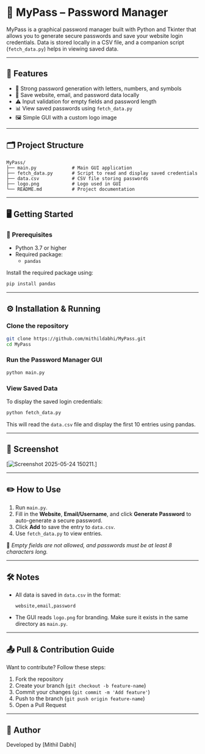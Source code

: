 
# 🔐 MyPass – Password Manager

MyPass is a graphical password manager built with Python and Tkinter that allows you to generate secure passwords and save your website login credentials. Data is stored locally in a CSV file, and a companion script (`fetch_data.py`) helps in viewing saved data.

---

## 📌 Features

- 🔐 Strong password generation with letters, numbers, and symbols
- 💾 Save website, email, and password data locally
- ⚠️ Input validation for empty fields and password length
- 📊 View saved passwords using `fetch_data.py`
- 🖼️ Simple GUI with a custom logo image

---

## 🗂️ Project Structure

```
MyPass/
├── main.py             # Main GUI application
├── fetch_data.py       # Script to read and display saved credentials
├── data.csv            # CSV file storing passwords
├── logo.png            # Logo used in GUI
└── README.md           # Project documentation
```

---

## 🖥️ Getting Started

### 🔧 Prerequisites

- Python 3.7 or higher
- Required package:
  - `pandas`

Install the required package using:

```bash
pip install pandas
```

---

## ⚙️ Installation & Running

### Clone the repository

```bash
git clone https://github.com/mithildabhi/MyPass.git
cd MyPass
```

### Run the Password Manager GUI

```bash
python main.py
```

### View Saved Data

To display the saved login credentials:

```bash
python fetch_data.py
```

This will read the `data.csv` file and display the first 10 entries using pandas.

---

## 📸 Screenshot

[![Screenshot 2025-05-24 150211.](![image](https://github.com/mithildabhi/Password-Manager/blob/main/Screenshot%202025-05-24%20150211.png))]

---

## ✏️ How to Use

1. Run `main.py`.
2. Fill in the **Website**, **Email/Username**, and click **Generate Password** to auto-generate a secure password.
3. Click **Add** to save the entry to `data.csv`.
4. Use `fetch_data.py` to view entries.

📝 *Empty fields are not allowed, and passwords must be at least 8 characters long.*

---

## 🛠️ Notes

- All data is saved in `data.csv` in the format:
  ```
  website,email,password
  ```
- The GUI reads `logo.png` for branding. Make sure it exists in the same directory as `main.py`.

---

## 📤 Pull & Contribution Guide

Want to contribute? Follow these steps:

1. Fork the repository
2. Create your branch (`git checkout -b feature-name`)
3. Commit your changes (`git commit -m 'Add feature'`)
4. Push to the branch (`git push origin feature-name`)
5. Open a Pull Request



---

## 👤 Author

Developed by [Mithil Dabhi]
